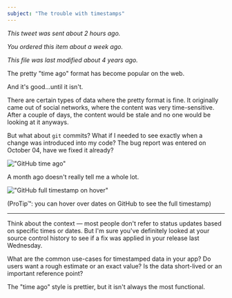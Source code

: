 ```yaml
---
subject: "The trouble with timestamps"
---
```


*This tweet was sent about 2 hours ago.*

*You ordered this item about a week ago.*

*This file was last modified about 4 years ago.*

The pretty "time ago" format has become popular on the web.

And it's good...until it isn't.

There are certain types of data where the pretty format is fine. It originally
came out of social networks, where the content was very time-sensitive. After
a couple of days, the content would be stale and no one would be looking at it
anyways.

But what about `git` commits? What if I needed to see exactly when a change was
introduced into my code? The bug report was entered on October 04, have we
fixed it already?

!["GitHub time ago"](http://i.imgur.com/Iz7yIMC.png)

A month ago doesn't really tell me a whole lot.

!["GitHub full timestamp on hover"](http://i.imgur.com/HqkrfWq.png)

(ProTip&trade;: you can hover over dates on GitHub to see the full timestamp)

---

Think about the context &mdash; most people don't refer to status updates based
on specific times or dates. But I'm sure you've definitely looked at your source
control history to see if a fix was applied in your release last Wednesday.

What are the common use-cases for timestamped data in your app? Do users want
a rough estimate or an exact value? Is the data short-lived or an important
reference point?

The "time ago" style is prettier, but it isn't always the most functional.